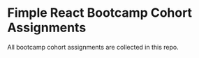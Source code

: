 # Fimple React Bootcamp Cohort Assignments 

All bootcamp cohort assignments are collected in this repo.